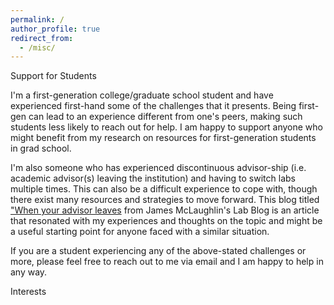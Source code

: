 ```yaml
---
permalink: /
author_profile: true
redirect_from: 
  - /misc/
---
```


Support for Students
  
I'm a first-generation college/graduate school student and have experienced first-hand some of the challenges that it presents. Being first-gen can lead to an experience different from one's peers, making such students less likely to reach out for help. I am happy to support anyone who might benefit from my research on resources for first-generation students in grad school.

I'm also someone who has experienced discontinuous advisor-ship (i.e. academic advisor(s) leaving the institution) and having to switch labs multiple times. This can also be a difficult experience to cope with, though there exist many resources and strategies to move forward. This blog titled ["When your advisor leaves](https://www.jfmclaughlin.org/blog/when-your-advisor-leaves) from James McLaughlin's Lab Blog is an article that resonated with my experiences and thoughts on the topic and might be a useful starting point for anyone faced with a similar situation. 

If you are a student experiencing any of the above-stated challenges or more, please feel free to reach out to me via email and I am happy to help in any way. 


Interests 

